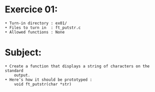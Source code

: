 # Exercice 01:
	• Turn-in directory : ex01/
	• Files to turn in  : ft_putstr.c
	• Allowed functions : None
# Subject:
	• Create a function that displays a string of characters on the standard
		output.
	• Here’s how it should be prototyped :
		void ft_putstr(char *str)
